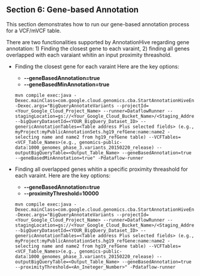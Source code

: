 ## Section 6: Gene-based Annotation
This section demonstrates how to run our gene-based annotation process for a VCF/mVCF table.

There are two functionalities supported by AnnotationHive regarding gene annotation: 1) Finding the closest gene to each varaint, 2) finding all genes overlapped with each varaiant whitin an input proximity threashold.

* Finding the closest gene for each varaint 
   Here are the key options:
   * **--geneBasedAnnotation=true**
   * **--geneBasedMinAnnotation=true**

   ``` 
   mvn compile exec:java -Dexec.mainClass=com.google.cloud.genomics.cba.StartAnnotationHiveEngine -Dexec.args="BigQueryAnnotateVariants --projectId=<Your_Google_Cloud_Project_Name> --runner=DataflowRunner --stagingLocation=gs://<Your_Google_Cloud_Bucket_Name>/<Staging_Address>/ --bigQueryDatasetId=<YOUR_BigQuery_Dataset_ID> --genericAnnotationTables=<Table address Plus selected fields> (e.g., myProject:myPublicAnnotationSets.hg19_refGene:name:name2 - selecting name and name2 from hg19_refGene table) --VCFTables=<VCF_Table_Names>(e.g., genomics-public-data:1000_genomes_phase_3.variants_20150220_release) --outputBigQueryTable=<Output_Table_Name> --geneBasedAnnotation=true --geneBasedMinAnnotation=true" -Pdataflow-runner
   ```

<!---   ``` 
 mvn compile exec:java -Dexec.mainClass=com.google.cloud.genomics.cba.StartAnnotationHiveEngine -Dexec.args="BigQueryAnnotateVariants --projectId=gbsc-gcp-project-cba --runner=DataflowRunner --stagingLocation=gs://gbsc-gcp-project-cba-user-abahman/statging/ --bigQueryDatasetId=test --genericAnnotationTables=gbsc-gcp-project-cba:AnnotationHive.hg19_UCSC_refGene:name:name2 --geneBasedAnnotation=true --geneBasedMinAnnotation=true  --outputBigQueryTable=closest_genes_test_chr17 --VCFTables=gbsc-gcp-project-cba:test.NA12877_chr17" -Pdataflow-runner

   mvn compile exec:java -Dexec.mainClass=com.google.cloud.genomics.cba.StartAnnotationHiveEngine -Dexec.args="BigQueryAnnotateVariants --projectId=<Your_Google_Cloud_Project_Name> --runner=DataflowRunner --numWorkers=64 --gcpTempLocation=gs://<>Your_Google_Cloud_Bucket_Name/<temp DIR> --bigQueryDataset=<YOUR_BigQuery_Dataset_ID> --genericAnnotationTables=<Table address Plus selected fields> (e.g., myProject:myPublicAnnotationSets.hg19_refGene:name:name2 - selecting name and name2 from hg19_refGene table) --VCFTables=<VCF_Table_Names>(e.g., genomics-public-data:1000_genomes_phase_3.variants_20150220_release) --bucketAddrAnnotatedVCF=gs://<Your_Google_Cloud_Bucket_Name>/<annotated_VCF_name>.vcf --workerMachineType=n1-highmem-16 --tempLocation=gs://<Your_Google_Bucket_Name>/<Dataflow-staging_Address> --geneBasedAnnotation=true --geneBasedMinAnnotation=true --sampleId=<SAMPLE_ID>" -Pdataflow-runner
   ```


mvn compile exec:java -Dexec.mainClass=com.google.cloud.genomics.cba.StartAnnotationHiveEngine -Dexec.args="BigQueryAnnotateVariants --projectId=gbsc-gcp-project-cba --runner=DataflowRunner --stagingLocation=gs://gbsc-gcp-project-cba-user-abahman/statging/ --bigQueryDatasetId=test --genericAnnotationTables=gbsc-gcp-project-cba:AnnotationHive.hg19_UCSC_refGene:name:name2 --geneBasedAnnotation=true --proximityThreshold=1000  --outputBigQueryTable=closest_genes_test_1000bp_chr17 --VCFTables=gbsc-gcp-project-cba:test.NA12877_chr17" -Pdataflow-runner

   mvn compile exec:java -Dexec.mainClass=com.google.cloud.genomics.cba.StartAnnotationHiveEngine -Dexec.args="BigQueryAnnotateVariants --projectId=<Your_Google_Cloud_Project_Name> --runner=DataflowRunner --numWorkers=64 --gcpTempLocation=gs://<Your_Google_Cloud_Bucket_Name/<temp DIR> --bigQueryDataset=<YOUR_BigQuery_Dataset_ID> --genericAnnotationTables=<Table address Plus selected fields> (e.g., myProject:myPublicAnnotationSets.hg19_refGene:name:name2 - selecting name and name2 from hg19_refGene table) --VCFTables=<VCF_Table_Names>(e.g., genomics-public-data:1000_genomes_phase_3.variants_20150220_release) --bucketAddrAnnotatedVCF=gs://<Your_Google_Cloud_Bucket_Name>/<annotated_VCF_name>.vcf --workerMachineType=n1-highmem-16 --tempLocation=gs://<Your_Google_Bucket_Name>/<Dataflow-staging_Address> --geneBasedAnnotation=true --proximityThreshold=<An_Ineteger_Number> --sampleId=<SAMPLE_ID>" -Pdataflow-runner
--->

* Finding all overlapped genes whitin a specific proximity threashold for each varaint.
   Here are the key options:
   * **--geneBasedAnnotation=true** 
   * **--proximityThreshold=10000**

   ``` 
   mvn compile exec:java -Dexec.mainClass=com.google.cloud.genomics.cba.StartAnnotationHiveEngine -Dexec.args="BigQueryAnnotateVariants --projectId=<Your_Google_Cloud_Project_Name> --runner=DataflowRunner --stagingLocation=gs://<Your_Google_Cloud_Bucket_Name>/<Staging_Address>/ --bigQueryDatasetId=<YOUR_BigQuery_Dataset_ID> --genericAnnotationTables=<Table address Plus selected fields> (e.g., myProject:myPublicAnnotationSets.hg19_refGene:name:name2 - selecting name and name2 from hg19_refGene table) --VCFTables=<VCF_Table_Names>(e.g., genomics-public-data:1000_genomes_phase_3.variants_20150220_release) --outputBigQueryTable=<Output_Table_Name> --geneBasedAnnotation=true --proximityThreshold=<An_Ineteger_Number>" -Pdataflow-runner
  ```

